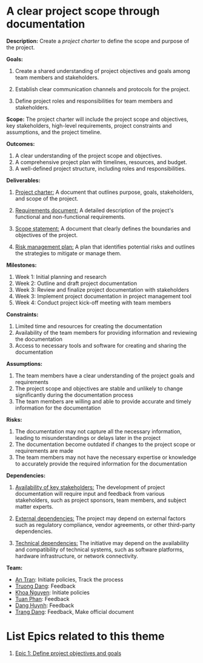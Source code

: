 # A clear project scope through documentation

**Description:** Create a *project charter* to define the scope and purpose of the project.

**Goals:**

1.  Create a shared understanding of project objectives and goals among team members and stakeholders.

2.  Establish clear communication channels and protocols for the project.

3.  Define project roles and responsibilities for team members and stakeholders.

**Scope:** The project charter will include the project scope and objectives, 
key stakeholders, high-level requirements, project constraints and assumptions, 
and the project timeline.

**Outcomes:**

1.  A clear understanding of the project scope and objectives.
2.  A comprehensive project plan with timelines, resources, and budget.
3.  A well-defined project structure, including roles and responsibilities.

**Deliverables:**

1.  <u>Project charter:</u> A document that outlines purpose, goals, stakeholders, and scope of the project.

2.  <u>Requirements document:</u> A detailed description of the project's functional and non-functional requirements.

3.  <u>Scope statement:</u> A document that clearly defines the boundaries and objectives of the project.

4.  <u>Risk management plan:</u> A plan that identifies potential risks and 
    outlines the strategies to mitigate or manage them.

**Milestones:**

1.  Week 1: Initial planning and research
2.  Week 2: Outline and draft project documentation
3.  Week 3: Review and finalize project documentation with stakeholders
4.  Week 3: Implement project documentation in project management tool
5.  Week 4: Conduct project kick-off meeting with team members

**Constraints:**

1.  Limited time and resources for creating the documentation
2.  Availability of the team members for providing information and reviewing the documentation
3.  Access to necessary tools and software for creating and sharing the documentation

**Assumptions:**

1.  The team members have a clear understanding of the project goals and requirements
2.  The project scope and objectives are stable and unlikely to change significantly during the documentation process
3.  The team members are willing and able to provide accurate and timely information for the documentation

**Risks:**

1.  The documentation may not capture all the necessary information, leading to misunderstandings or delays later in the project
2.  The documentation become outdated if changes to the project scope or requirements are made
3.  The team members may not have the necessary expertise or knowledge to accurately provide the required information for the documentation

**Dependencies:**

1.  <u>Availability of key stakeholders:</u> The development of project 
    documentation will require input and feedback from various stakeholders, 
    such as project sponsors, team members, and subject matter experts. 

2.  <u>External dependencies:</u> The project may depend on external factors 
    such as regulatory compliance, vendor agreements, or other third-party 
    dependencies. 

3.  <u>Technical dependencies:</u> The initiative may depend on the availability
    and compatibility of technical systems, such as software platforms, 
    hardware infrastructure, or network connectivity. 

**Team:**

* [An Tran](https://github.com/an-hai-tran): Initiate policies, Track the process
* [Truong Dang](https://github.com/2dtkingslayer): Feedback
* [Khoa Nguyen](https://www.linkedin.com/in/khoanguyen2410): Initiate policies
* [Tuan Phan](https://www.linkedin.com/in/tuan-phan-33b4631b7/): Feedback
* [Dang Huynh](https://www.linkedin.com/in/dangmhuynh/): Feedback
* [Trang Dang](https://github.com/ttd22): Feedback, Make official document

# List Epics related to this theme
1. [Epic 1: Define project objectives and goals](epics/epic_doc_goal.md)